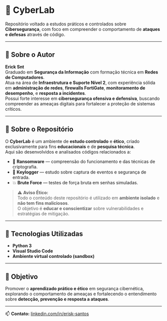 # 🧠 CyberLab

Repositório voltado a estudos práticos e controlados sobre **Cibersegurança**, com foco em compreender o comportamento de **ataques e defesas** através de código.

---

## 👤 Sobre o Autor

**Erick Snt**  
Graduado em **Segurança da Informação** com formação técnica em **Redes de Computadores**.  
Atua na área de **Infraestrutura e Suporte Nível 2**, com experiência sólida em **administração de redes**, **firewalls FortiGate**, **monitoramento de desempenho**, e **resposta a incidentes**.  
Possui forte interesse em **cibersegurança ofensiva e defensiva**, buscando compreender as ameaças digitais para fortalecer a proteção de sistemas críticos.

---

## 🧩 Sobre o Repositório

O **CyberLab** é um ambiente de **estudo controlado** e **ético**, criado exclusivamente para fins **educacionais** e de **pesquisa técnica**.  
Aqui são desenvolvidos e analisados códigos relacionados a:

- 🔐 **Ransomware** — compreensão do funcionamento e das técnicas de criptografia.  
- 🧱 **Keylogger** — estudo sobre captura de eventos e segurança de entrada.  
- 💥 **Brute Force** — testes de força bruta em senhas simuladas.

> ⚠️ **Aviso Ético:**  
> Todo o conteúdo deste repositório é utilizado em **ambiente isolado** e **não tem fins maliciosos**.  
> O objetivo é **educar e conscientizar** sobre vulnerabilidades e estratégias de mitigação.

---

## 🧰 Tecnologias Utilizadas

- **Python 3**
- **Visual Studio Code**
- **Ambiente virtual controlado (sandbox)**

---

## 🚀 Objetivo

Promover o **aprendizado prático e ético** em segurança cibernética, explorando o comportamento de ameaças e fortalecendo o entendimento sobre **detecção, prevenção e resposta a ataques**.

---

📫 **Contato:** [linkedin.com/in/erisk-santos](https://www.linkedin.com/in/erisk-santos)
